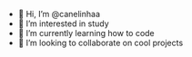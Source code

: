 - 👋 Hi, I’m @canelinhaa
- 👀 I’m interested in study
- 🌱 I’m currently learning how to code
- 💞️ I’m looking to collaborate on cool projects


<!---
canelinhaa/canelinhaa is a ✨ special ✨ repository because its `README.md` (this file) appears on your GitHub profile.
You can click the Preview link to take a look at your changes.
---> 

